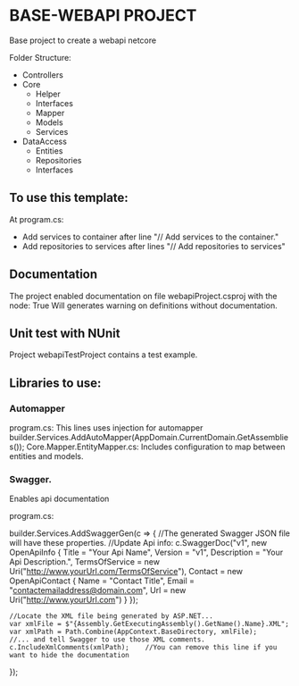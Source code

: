 # BASE-WEBAPI PROJECT
Base project to create a webapi netcore

Folder Structure:
* Controllers
* Core
  * Helper
  * Interfaces
  * Mapper
  * Models
  * Services
* DataAccess
  * Entities
  * Repositories
  * Interfaces

## To use this template:

At program.cs:
- Add services to container after line "// Add services to the container."
- Add repositories to services after lines "// Add repositories to services"

## Documentation
The project enabled documentation on file webapiProject.csproj with the node:
<Project>
  <PropertyGroup>
    <GenerateDocumentationFile>True</GenerateDocumentationFile>
  </PropertyGroup>
</Project>
Will generates warning on definitions without documentation.

## Unit test with NUnit
Project webapiTestProject contains a test example.

## Libraries to use:
### Automapper
program.cs:
  This lines uses injection for automapper
  builder.Services.AddAutoMapper(AppDomain.CurrentDomain.GetAssemblies());
Core.Mapper.EntityMapper.cs:
  Includes configuration to map between entities and models.

### Swagger. 
Enables api documentation

program.cs:

builder.Services.AddSwaggerGen(c =>
{
    //The generated Swagger JSON file will have these properties.
    //Update Api info:
    c.SwaggerDoc("v1", new OpenApiInfo
    {
        Title = "Your Api Name",
        Version = "v1",
        Description = "Your Api Description.",
        TermsOfService = new Uri("http://www.yourUrl.com/TermsOfService"),
        Contact = new OpenApiContact
        { Name = "Contact Title", Email = "contactemailaddress@domain.com", Url = new Uri("http://www.yourUrl.com") }
    });


    //Locate the XML file being generated by ASP.NET...
    var xmlFile = $"{Assembly.GetExecutingAssembly().GetName().Name}.XML";
    var xmlPath = Path.Combine(AppContext.BaseDirectory, xmlFile);
    //... and tell Swagger to use those XML comments.
    c.IncludeXmlComments(xmlPath);    //You can remove this line if you want to hide the documentation
});




